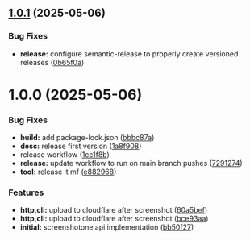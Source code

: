 ## [1.0.1](https://github.com/mrgoonie/screenshotone-mcp-server/compare/v1.0.0...v1.0.1) (2025-05-06)


### Bug Fixes

* **release:** configure semantic-release to properly create versioned releases ([0b65f0a](https://github.com/mrgoonie/screenshotone-mcp-server/commit/0b65f0a9e88470ec8df7ddf8595f4e84785dcf56))

# 1.0.0 (2025-05-06)


### Bug Fixes

* **build:** add package-lock.json ([bbbc87a](https://github.com/mrgoonie/screenshotone-mcp-server/commit/bbbc87a556342652970180371a476d12db934fe6))
* **desc:** release first version ([1a8f908](https://github.com/mrgoonie/screenshotone-mcp-server/commit/1a8f908435973a6c7bb7aa5b638f9dde3f0adc19))
* release workflow ([1cc1f8b](https://github.com/mrgoonie/screenshotone-mcp-server/commit/1cc1f8bbacb4e78ca3d8cf42c1540535a85881bf))
* **release:** update workflow to run on main branch pushes ([7291274](https://github.com/mrgoonie/screenshotone-mcp-server/commit/7291274149f4dfeb6322099119ef282181ab1df3))
* **tool:** release it mf ([e882968](https://github.com/mrgoonie/screenshotone-mcp-server/commit/e882968ba8962d634554eb4d3500ab2a49bdda10))


### Features

* **http,cli:** upload to cloudflare after screenshot ([60a5bef](https://github.com/mrgoonie/screenshotone-mcp-server/commit/60a5befe785e69e536cfb7781c36ce1c8eac20af))
* **http,cli:** upload to cloudflare after screenshot ([bce93aa](https://github.com/mrgoonie/screenshotone-mcp-server/commit/bce93aa50aa037168f5db51c12007485dc7c4768))
* **initial:** screenshotone api implementation ([bb50f27](https://github.com/mrgoonie/screenshotone-mcp-server/commit/bb50f27af22dcd7f1219286dbeba99bdd75ce7c5))
